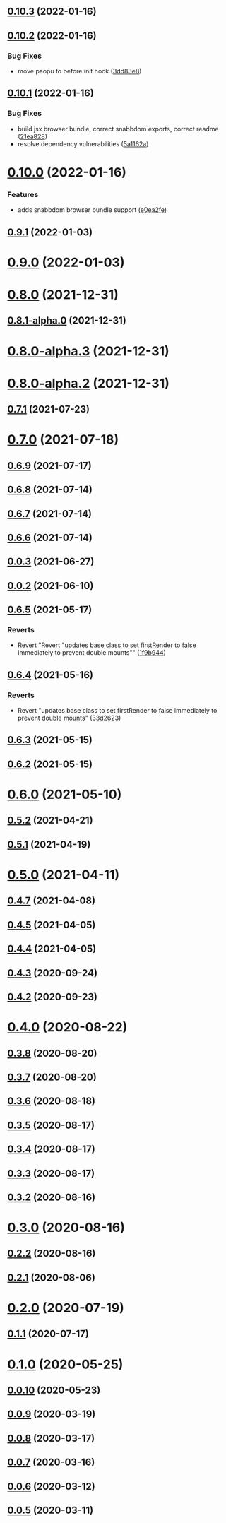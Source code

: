 ## [0.10.3](https://github.com/geotrev/rotom/compare/v0.10.2...v0.10.3) (2022-01-16)

## [0.10.2](https://github.com/geotrev/rotom/compare/v0.10.1...v0.10.2) (2022-01-16)


### Bug Fixes

* move paopu to before:init hook ([3dd83e8](https://github.com/geotrev/rotom/commit/3dd83e8cff6f618c5fe73166208c5416ab1cdc45))

## [0.10.1](https://github.com/geotrev/rotom/compare/v0.10.0...v0.10.1) (2022-01-16)


### Bug Fixes

* build jsx browser bundle, correct snabbdom exports, correct readme ([21ea828](https://github.com/geotrev/rotom/commit/21ea828e8a3a1518a8ee13338c21f3ccee9565d8))
* resolve dependency vulnerabilities ([5a1162a](https://github.com/geotrev/rotom/commit/5a1162a036e7d263e0787df0c28008af13719c02))

# [0.10.0](https://github.com/geotrev/rotom/compare/v0.9.1...v0.10.0) (2022-01-16)


### Features

* adds snabbdom browser bundle support ([e0ea2fe](https://github.com/geotrev/rotom/commit/e0ea2fecfd673366bcd6489b75d6d3eb15fc93da))



## [0.9.1](https://github.com/geotrev/rotom/compare/v0.9.1...v0.10.0) (2022-01-03)



# [0.9.0](https://github.com/geotrev/rotom/compare/v0.9.1...v0.10.0) (2022-01-03)



# [0.8.0](https://github.com/geotrev/rotom/compare/v0.9.1...v0.10.0) (2021-12-31)



## [0.8.1-alpha.0](https://github.com/geotrev/rotom/compare/v0.9.1...v0.10.0) (2021-12-31)



# [0.8.0-alpha.3](https://github.com/geotrev/rotom/compare/v0.9.1...v0.10.0) (2021-12-31)



# [0.8.0-alpha.2](https://github.com/geotrev/rotom/compare/v0.9.1...v0.10.0) (2021-12-31)



## [0.7.1](https://github.com/geotrev/rotom/compare/v0.9.1...v0.10.0) (2021-07-23)



# [0.7.0](https://github.com/geotrev/rotom/compare/v0.9.1...v0.10.0) (2021-07-18)



## [0.6.9](https://github.com/geotrev/rotom/compare/v0.9.1...v0.10.0) (2021-07-17)



## [0.6.8](https://github.com/geotrev/rotom/compare/v0.9.1...v0.10.0) (2021-07-14)



## [0.6.7](https://github.com/geotrev/rotom/compare/v0.9.1...v0.10.0) (2021-07-14)



## [0.6.6](https://github.com/geotrev/rotom/compare/v0.9.1...v0.10.0) (2021-07-14)



## [0.0.3](https://github.com/geotrev/rotom/compare/v0.9.1...v0.10.0) (2021-06-27)



## [0.0.2](https://github.com/geotrev/rotom/compare/v0.9.1...v0.10.0) (2021-06-10)



## [0.6.5](https://github.com/geotrev/rotom/compare/v0.9.1...v0.10.0) (2021-05-17)


### Reverts

* Revert "Revert "updates base class to set firstRender to false immediately to prevent double mounts"" ([1f9b944](https://github.com/geotrev/rotom/commit/1f9b944d4a8df61476513c294acbcbc471196dd8))



## [0.6.4](https://github.com/geotrev/rotom/compare/v0.9.1...v0.10.0) (2021-05-16)


### Reverts

* Revert "updates base class to set firstRender to false immediately to prevent double mounts" ([33d2623](https://github.com/geotrev/rotom/commit/33d2623c2637ea160d0a10dbabc09754d3679fba))



## [0.6.3](https://github.com/geotrev/rotom/compare/v0.9.1...v0.10.0) (2021-05-15)



## [0.6.2](https://github.com/geotrev/rotom/compare/v0.9.1...v0.10.0) (2021-05-15)



# [0.6.0](https://github.com/geotrev/rotom/compare/v0.9.1...v0.10.0) (2021-05-10)



## [0.5.2](https://github.com/geotrev/rotom/compare/v0.9.1...v0.10.0) (2021-04-21)



## [0.5.1](https://github.com/geotrev/rotom/compare/v0.9.1...v0.10.0) (2021-04-19)



# [0.5.0](https://github.com/geotrev/rotom/compare/v0.9.1...v0.10.0) (2021-04-11)



## [0.4.7](https://github.com/geotrev/rotom/compare/v0.9.1...v0.10.0) (2021-04-08)



## [0.4.5](https://github.com/geotrev/rotom/compare/v0.9.1...v0.10.0) (2021-04-05)



## [0.4.4](https://github.com/geotrev/rotom/compare/v0.9.1...v0.10.0) (2021-04-05)



## [0.4.3](https://github.com/geotrev/rotom/compare/v0.9.1...v0.10.0) (2020-09-24)



## [0.4.2](https://github.com/geotrev/rotom/compare/v0.9.1...v0.10.0) (2020-09-23)



# [0.4.0](https://github.com/geotrev/rotom/compare/v0.9.1...v0.10.0) (2020-08-22)



## [0.3.8](https://github.com/geotrev/rotom/compare/v0.9.1...v0.10.0) (2020-08-20)



## [0.3.7](https://github.com/geotrev/rotom/compare/v0.9.1...v0.10.0) (2020-08-20)



## [0.3.6](https://github.com/geotrev/rotom/compare/v0.9.1...v0.10.0) (2020-08-18)



## [0.3.5](https://github.com/geotrev/rotom/compare/v0.9.1...v0.10.0) (2020-08-17)



## [0.3.4](https://github.com/geotrev/rotom/compare/v0.9.1...v0.10.0) (2020-08-17)



## [0.3.3](https://github.com/geotrev/rotom/compare/v0.9.1...v0.10.0) (2020-08-17)



## [0.3.2](https://github.com/geotrev/rotom/compare/v0.9.1...v0.10.0) (2020-08-16)



# [0.3.0](https://github.com/geotrev/rotom/compare/v0.9.1...v0.10.0) (2020-08-16)



## [0.2.2](https://github.com/geotrev/rotom/compare/v0.9.1...v0.10.0) (2020-08-16)



## [0.2.1](https://github.com/geotrev/rotom/compare/v0.9.1...v0.10.0) (2020-08-06)



# [0.2.0](https://github.com/geotrev/rotom/compare/v0.9.1...v0.10.0) (2020-07-19)



## [0.1.1](https://github.com/geotrev/rotom/compare/v0.9.1...v0.10.0) (2020-07-17)



# [0.1.0](https://github.com/geotrev/rotom/compare/v0.9.1...v0.10.0) (2020-05-25)



## [0.0.10](https://github.com/geotrev/rotom/compare/v0.9.1...v0.10.0) (2020-05-23)



## [0.0.9](https://github.com/geotrev/rotom/compare/v0.9.1...v0.10.0) (2020-03-19)



## [0.0.8](https://github.com/geotrev/rotom/compare/v0.9.1...v0.10.0) (2020-03-17)



## [0.0.7](https://github.com/geotrev/rotom/compare/v0.9.1...v0.10.0) (2020-03-16)



## [0.0.6](https://github.com/geotrev/rotom/compare/v0.9.1...v0.10.0) (2020-03-12)



## [0.0.5](https://github.com/geotrev/rotom/compare/v0.9.1...v0.10.0) (2020-03-11)

